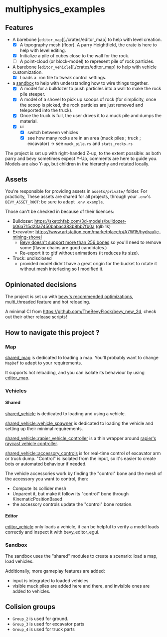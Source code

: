 # multiphysics_examples

## Features

- A barebone [`editor_map`][./crates/editor_map] to help with level creation.
  - [x] A topography mesh (floor). A parry Heightfield, the  crate is here to help with level editing.
  - [x] Initialize a pile of cubes close to the wall for the rock.
  - [ ] A point-cloud (or block-model) to represent pile of rock particles.
- A barebone [`editor_vehicle`][./crates/editor_map] to help with vehicle customization.
  - [x] Loads a .ron file to tweak control settings.
- a [sandbox](crates/sandbox/README.md) to help with understanding how to wire things together.
  - [x] A model for a bulldozer to push particles into a wall to make the rock pile steeper.
  - [x] A model of a shovel to pick up scoops of rock (for simplicity, once the scoop is picked, the rock particles are just removed and teleported into the truck).
  - [x] Once the truck is full, the user drives it to a muck pile and dumps the material.
  - [x] ui
    - [x] switch between vehicles
    - [x] see how many rocks are in an area (muck piles ; truck ; excavator) -> see `muck_pile.rs` and `stats_rocks.rs`

The project is set up with right-handed Z-up, to the extent possible:
as both parry and bevy sometimes expect Y-Up, comments are here to guide you.
Models are also Y-up, but children in the hierarchy and rotated locally.

## Assets

You're responsible for providing assets in `assets/private/` folder.
For practicity, These assets are shared for all projects, through your `.env`'s `BEVY_ASSET_ROOT`: be sure to adapt `.env.example`.

Those can't be checked in because of their licences:

- Bulldozer: https://sketchfab.com/3d-models/bulldozer-b06a715d23a7450babac383b8bb7fb0a (glb 1k)
- Excavator: https://www.artstation.com/marketplace/p/A7W15/hydraulic-mining-shovel
  - [Bevy doesn't support more than 256 bones](https://github.com/bevyengine/bevy/issues/10522)
  so you'll need to remove some (flavor chains are good candidates.)
  - Re-export it to gltf without animations (it reduces its size).
- Truck: undisclosed
  - provided model didn't have a great origin for the bucket to rotate it without mesh interlacing so I modified it.

## Opinionated decisions

The project is set up with [bevy's recommended optimizations](https://bevyengine.org/learn/quick-start/getting-started/setup/#compile-with-performance-optimizations), multi_threaded feature and hot reloading.

A minimal CI from https://github.com/TheBevyFlock/bevy_new_2d, check out their other release scripts!

## How to navigate this project ?

### Map

[shared_map](crates/shared_map) is dedicated to loading a map. You'll probably want to change `MapDef` to adapt to your requirements.

It supports hot reloading, and you can isolate its behaviour by using [editor_map](crates/editor_map).

### Vehicles

#### Shared

[shared_vehicle](crates/shared_vehicle) is dedicated to loading and using a vehicle.

[shared_vehicle::vehicle_spawner](crates/shared_vehicle/vehicle_spawner) is dedicated to loading the vehicle and setting up their minimal requirements.

[shared_vehicle::rapier_vehicle_controller](crates/shared_vehicle/rapier_vehicle_controller)
is a thin wrapper around [rapier's raycast vehicle controller](https://github.com/dimforge/rapier/blob/master/examples3d/vehicle_controller3.rs).

[shared_vehicle::accessory_controls](crates/shared_vehicle/accessory_controls) is for real-time control of excavator arm or truck dump. "Control" is isolated from the input, so it's easier to create bots or automated behaviour if needed.

The vehicle accessories work by finding the "control" bone and the mesh of the accessory you want to control, then:

- Compute its collider mesh
- Unparent it, but make it follow its "control" bone through KinematicPositionBased
- the accessory controls update the "control" bone rotation.

#### Editor

[editor_vehicle](crates/editor_vehicle) only loads a vehicle, it can be helpful to verify a model loads correctly and inspect it with bevy_editor_egui.

### Sandbox

The sandbox uses the "shared" modules to create a scenario: load a map, load vehicles.

Additionally, more gameplay features are added:

- input is integrated to loaded vehicles
- visible muck piles are added here and there, and invisible ones are added to vehicles.

## Colision groups

- `Group_2` is used for ground.
- `Group_3` is used for excavator parts
- `Group_4` is used for truck parts
